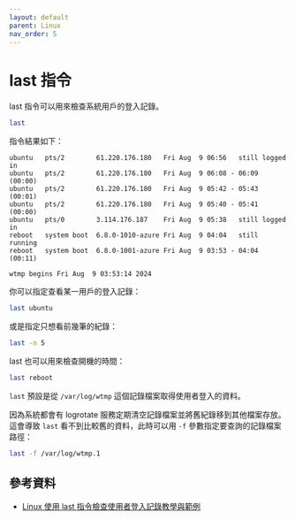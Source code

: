 ```yaml
---
layout: default
parent: Linux
nav_order: 5
---
```


# last 指令

last 指令可以用來檢查系統用戶的登入記錄。

```bash
last
```

指令結果如下：

```text
ubuntu   pts/2        61.220.176.180   Fri Aug  9 06:56   still logged in
ubuntu   pts/2        61.220.176.180   Fri Aug  9 06:08 - 06:09  (00:00)
ubuntu   pts/2        61.220.176.180   Fri Aug  9 05:42 - 05:43  (00:01)
ubuntu   pts/2        61.220.176.180   Fri Aug  9 05:40 - 05:41  (00:00)
ubuntu   pts/0        3.114.176.187    Fri Aug  9 05:38   still logged in
reboot   system boot  6.8.0-1010-azure Fri Aug  9 04:04   still running
reboot   system boot  6.8.0-1001-azure Fri Aug  9 03:53 - 04:04  (00:11)

wtmp begins Fri Aug  9 03:53:14 2024
```

你可以指定查看某一用戶的登入記錄：

```bash
last ubuntu
```

或是指定只想看前幾筆的紀錄：

```bash
last -n 5
```

last 也可以用來檢查開機的時間：

```bash
last reboot
```

`last` 預設是從 `/var/log/wtmp` 這個記錄檔案取得使用者登入的資料。

因為系統都會有 logrotate 服務定期清空記錄檔案並將舊紀錄移到其他檔案存放。這會導致 `last` 看不到比較舊的資料，此時可以用 `-f` 參數指定要查詢的記錄檔案路徑：

```bash
last -f /var/log/wtmp.1
```

## 參考資料

- [Linux 使用 last 指令檢查使用者登入記錄教學與範例](https://officeguide.cc/linux-last-command-tutorial-examples/)
